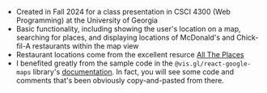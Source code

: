 - Created in Fall 2024 for a class presentation in CSCI 4300 (Web Programming) at the University of Georgia
- Basic functionality, including showing the user's location on a map, searching for places, and displaying locations of McDonald's and Chick-fil-A restaurants within the map view
- Restaurant locations come from the excellent resurce [All The Places](https://alltheplaces.xyz/)
- I benefited greatly from the sample code in the `@vis.gl/react-google-maps` library's [documentation](https://visgl.github.io/react-google-maps/docs/api-reference/components/api-provider). In fact, you will see some code and comments that's been obviously copy-and-pasted from there.
